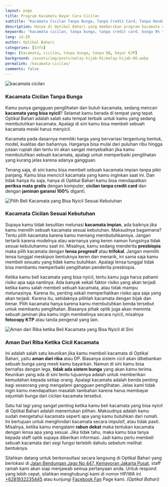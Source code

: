 ```yaml
---
layout: page
title: Program Kacamata Bayar Cara Cicilan
subtitle: "Kacamata Cicilan Tanpa Bunga, Tanpa Credit Card, Tanpa Denda dan Tanpa Riba"
description: Hanya di Optikal Bahari yang memberikan program kacamata cicilan, bergaransi, tanpa DP, tanpa bunga (0%), tanpa credit card, bebas riba & cicilan ringan
keywords: "kacamata cicilan, tanpa bunga, tanpa credit card, bunga 0% tanpa DP, cicilan ringan"
lang: id-ID
author: Optikal Bahari
categories: [Info]
tags: [kacamata, cicilan, tanpa bunga, tanpa DB, bayar KJP]
background: /assets/img/posts/malay-hijab-01/malay-hijab-00.webp
permalink: /kacamata-cicilan/
comments: false
---
```


<div class="card shadow p-3 bg-white mb-5">
  <img
    data-src="/assets/img/posts/malay-hijab-01/malay-hijab-01.webp"
    src="/assets/img/posts/malay-hijab-01/malay-hijab-01.webp"
    class="card-img-top"
    title="kacamata cicilan di optikal bahari"
    alt="kacamata cicilan">
  <div class="card-body">
    <h3 class="card-title">
      Kacamata Cicilan Tanpa Bunga
    </h3>
    <p class="card-text text-justify">
      Kamu punya gangguan penglihatan dan butuh kacamata, sedang mencari
      <strong>kacamata yang bisa nyicil</strong>? Selamat kamu berada di tempat yang tepat. Optikal Bahari adalah salah satu tempat terbaik untuk kamu yang sedang membutuhkan kacamata. Apalagi di sini kamu bisa membeli sebuah kacamata meski harus menyicil.
    </p>
    <p class="card-text text-justify">
      Kacamata pada dasarnya memiliki harga yang bervariasi tergantung bentuk, model, kualitas dan bahannya. Harganya bisa mulai dari puluhan ribu hingga jutaan rupiah dan tentu ini akan sangat menyebalkan jika kamu membutuhkan sebuah kacamata, apalagi untuk memperbaiki penglihatan yang kurang jelas karena adanya gangguan.
    </p>
    <p class="card-text text-justify">
      Tenang saja, di sini kamu bisa membeli sebuah kacamata impian tanpa pikir panjang. Kamu bisa mencicil kacamata yang kamu inginkan saat ini. Dan tidak hanya itu saja, hanya di Optikal Bahari kamu bisa mendapatkan
      <strong>periksa mata gratis</strong>
      dengan komputer,
      <strong>cicilan tanpa credit card</strong>
      dan dengan
      <strong>jaminan garansi 100%</strong>
      diganti.
    </p>
  </div>
</div>

<div class="card shadow p-3 bg-white mb-5">
  <img
    data-src="/assets/img/posts/malay-hijab-01/malay-hijab-02.webp"
    src="/assets/img/posts/malay-hijab-01/malay-hijab-02.webp"
    title="kacamata cicilan di optikal bahari"
    class="card-img-top"
    alt="Pilih Beli Kacamata yang Bisa Nyicil Sesuai Kebutuhan">
  <div class="card-body">
    <h3 class="card-title">
      Kacamata Cicilan Sesuai Kebutuhan
    </h3>
    <p class="card-text text-justify">
      Supaya kamu tidak kesulitan melunasi
      <strong>kacamata impian</strong>, ada baiknya jika kamu memilih sebuah kacamata sesuai kebutuhan. Maksudnya bagaimana? Tentu pilih kacamata karena kamu memang membutuhkannya. Jangan tertarik karena modelnya atau warnanya yang keren namun fungsinya tidak sesuai kebutuhanmu saat ini. Misalnya, kamu sedang menderita
      <strong>presbiopia</strong>
      maka pilih kacamata dengan
      <strong>lensa progresif</strong>
      atau
      <strong>trifokal</strong>. Jangan memilih lensa tunggal meskipun bentuknya keren dan menarik, ini sama saja kamu membeli sesuatu yang tidak kamu butuhkan. Apalagi lensa tunggal tidak bisa membantu memperbaiki penglihatan penderita presbiopia.
    </p>
    <p class="card-text text-justify">
      Ketika kamu beli kacamata yang bisa nyicil, tentu kamu juga harus pahami risiko apa saja nantinya. Ada banyak sekali faktor risiko yang akan terjadi ketika kamu salah membeli sebuah kacamata, atau tidak mampu melunasinya. Karena itu, penting sekali memperhatikan risiko apa saja yang akan terjadi. Karena itu, setidaknya pilihlah kacamata dengan bijak dan benar. Pilih kacamata hanya karena kamu membutuhkan benda tersebut untuk membantu penglihatan. Biasanya pihak optik juga akan meminta sebuah jaminan jika kamu ingin membelinya secara nyicil, misalnya
      <strong>fotocopy KTP</strong>
      atau tanda pengenal yang lain.
    </p>
  </div>
</div>

<div class="card shadow p-3 bg-white mb-5">
  <img
    data-src="/assets/img/posts/malay-hijab-01/malay-hijab-03.webp"
    src="/assets/img/posts/malay-hijab-01/malay-hijab-03.webp"
    title="kacamata cicilan murah di jakarta"
    class="card-img-top"
    alt="Aman dari Riba ketika Beli Kacamata yang Bisa Nyicil di Sini">
  <div class="card-body">
    <h3 class="card-title">
      Aman Dari Riba Ketika Cicil Kacamata
    </h3>
    <p class="card-text text-justify">
      Ini adalah salah satu keunikan jika kamu membeli kacamata di Optikal Bahari, yaitu
      <strong>aman dari riba</strong>
      atau DP. Biasanya sistem cicil akan dibebankan sebuah bunga yang mesti kamu bayarkan. Namun di sini kamu bisa bernafas dengan lega,
      <strong>tidak ada sistem bunga</strong>
      yang akan kamu terima. Keunikan yang ada di sini tentu tujuannya adalah untuk memberikan kemudahan kepada setiap orang. Apalagi kacamata adalah benda penting bagi seseorang yang mengalami gangguan penglihatan. Jelas kami tidak ingin kamu mendapatkan masalah tambahan karena harus membayar sejumlah bunga dari cicilan kacamata tersebut.
    </p>
    <p class="card-text text-justify">
      Satu hal lagi yang sangat penting ketika kamu beli kacamata yang bisa nyicil di Optikal Bahari adalah menentukan pilihan. Maksudnya adalah kamu sudah mengetahui kacamata seperti apa yang kamu butuhkan dari rumah. Ini bertujuan untuk menghindari kacamata secara impulsif, atau tidak pasti. Misalnya, ketika kamu mengalami
      <strong>rabun dekat</strong>
      maka tentukan kacamata dengan lensa apa yang sesuai. Jika tidak tahu, maka kamu bisa tanya kepada staff optik supaya diberikan informasi. Jadi kamu perlu membeli sebuah kacamata dari segi fungsi terlebih dahulu sebelum melihat bentuknya.
    </p>
    <p class="card-text text-justify">
      Silahkan datang untuk berkonsultasi secara langsung di Optikal Bahari yang berlokasi di
      <a href="{{"/lokasi" | relative_url }}" title="Jalan Bendungan Jago No 447, Kemayoran Jakarta Pusat">Jalan Bendungan Jago No 447, Kemayoran Jakarta Pusat</a>, staff ramah kami akan siap menjawab semua pertanyaan anda. Untuk respond yang lebih cepat, silahkan menghubungi kami di nomor HP/WA ini
      <a
        href="https://api.whatsapp.com/send?phone=6281932235445&text=Hallo%2C+saya+butuh+informasi+lebih+lanjut+mengenai+Optikal+Bahari"
        id="WhatsAppClick"
        class="WhatsAppCall"
        title="Call WhatsApp">+6281932235445</a>
      atau kunjungi
      <a
        href="https://www.facebook.com/optikalbahari"
        id="FBClick"
        title="Facebook Page Optikal Bahari"
        class="FacebookPage">Facebook Fan</a>
      Page kami.
      <em>(Optikal Bahari)</em>
    </p>
  </div>
</div>